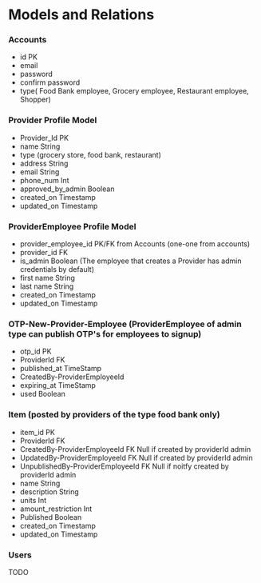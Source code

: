 # Models and Relations

### Accounts
- id PK
- email
- password
- confirm password
- type( Food Bank employee, Grocery employee, Restaurant employee, Shopper)

### Provider Profile Model
- Provider_Id PK
- name String
- type (grocery store, food bank, restaurant)
- address String
- email String
- phone_num Int
- approved_by_admin Boolean
- created_on Timestamp
- updated_on Timestamp

### ProviderEmployee Profile Model
- provider_employee_id PK/FK from Accounts (one-one from accounts) 
- provider_id FK
- is_admin Boolean (The employee that creates a Provider has admin credentials by default)
- first name String
- last name String
- created_on Timestamp
- updated_on Timestamp

### OTP-New-Provider-Employee (ProviderEmployee of admin type can publish OTP's for employees to signup)
- otp_id PK
- ProviderId FK
- published_at TimeStamp
- CreatedBy-ProviderEmployeeId
- expiring_at TimeStamp
- used Boolean

### Item (posted by providers of the type food bank only)
- item_id PK
- ProviderId FK
- CreatedBy-ProviderEmployeeId FK Null if created by providerId admin
- UpdatedBy-ProviderEmployeeId FK Null if created by providerId admin
- UnpublishedBy-ProviderEmployeeId FK Null if noitfy created by providerId admin
- name String
- description String
- units Int
- amount_restriction Int
- Published Boolean
- created_on Timestamp
- updated_on Timestamp

### Users
TODO
